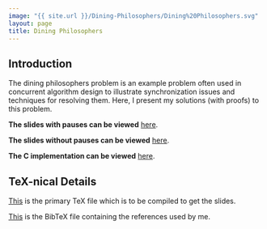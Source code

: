 ```yaml
---
image: "{{ site.url }}/Dining-Philosophers/Dining%20Philosophers.svg"
layout: page
title: Dining Philosophers
---
```


Introduction
------------

The dining philosophers problem is an example problem often used in concurrent algorithm design to illustrate synchronization issues and techniques for resolving them. Here, I present my solutions (with proofs) to this problem.

**The slides with pauses can be viewed** [here](/Dining-Philosophers/DP%20with%20pauses.pdf).

**The slides without pauses can be viewed** [here](/Dining-Philosophers/DP%20without%20pauses.pdf).

**The C implementation can be viewed** [here](/Dining-Philosophers/implementation).

TeX-nical Details
-----------------

[This](https://github.com/paramrathour/Dining-Philosophers/blob/main/main.tex) is the primary TeX file which is to be compiled to get the slides.

[This](https://github.com/paramrathour/Dining-Philosophers/blob/main/references.bib) is the BibTeX file containing the references used by me.